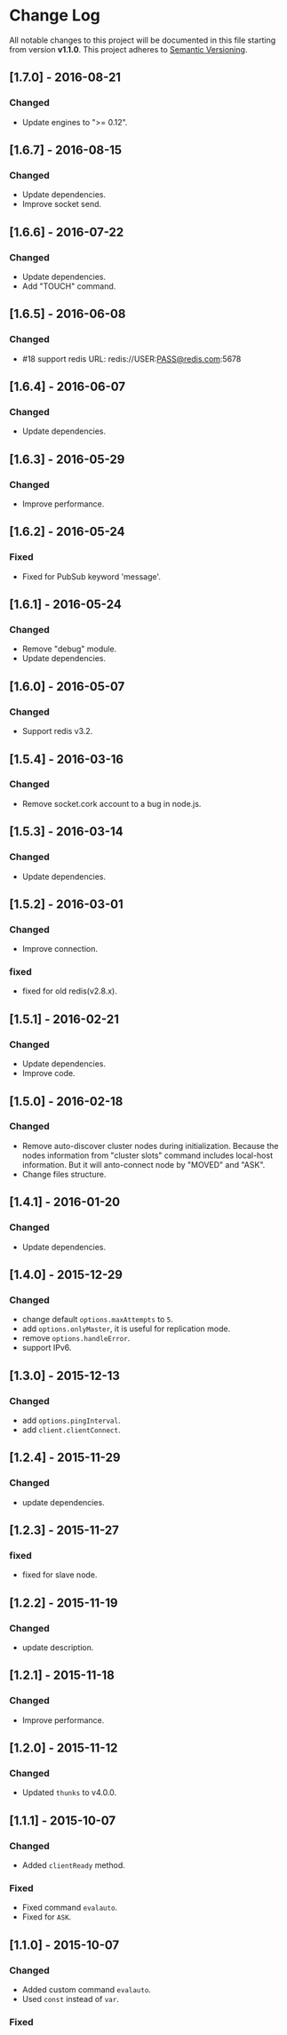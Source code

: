 # Change Log

All notable changes to this project will be documented in this file starting from version **v1.1.0**.
This project adheres to [Semantic Versioning](http://semver.org/).

## [1.7.0] - 2016-08-21
### Changed

- Update engines to ">= 0.12".

## [1.6.7] - 2016-08-15
### Changed

- Update dependencies.
- Improve socket send.

## [1.6.6] - 2016-07-22
### Changed

- Update dependencies.
- Add "TOUCH" command.

## [1.6.5] - 2016-06-08
### Changed

- #18 support redis URL: redis://USER:PASS@redis.com:5678

## [1.6.4] - 2016-06-07
### Changed

- Update dependencies.

## [1.6.3] - 2016-05-29
### Changed

- Improve performance.

## [1.6.2] - 2016-05-24
### Fixed

- Fixed for PubSub keyword 'message'.

## [1.6.1] - 2016-05-24
### Changed

- Remove "debug" module.
- Update dependencies.

## [1.6.0] - 2016-05-07
### Changed

- Support redis v3.2.

## [1.5.4] - 2016-03-16
### Changed

- Remove socket.cork account to a bug in node.js.

## [1.5.3] - 2016-03-14
### Changed

- Update dependencies.

## [1.5.2] - 2016-03-01
### Changed

- Improve connection.

### fixed

- fixed for old redis(v2.8.x).

## [1.5.1] - 2016-02-21
### Changed

- Update dependencies.
- Improve code.

## [1.5.0] - 2016-02-18
### Changed

- Remove auto-discover cluster nodes during initialization. Because the nodes information
from "cluster slots" command includes local-host information. But it will anto-connect
node by "MOVED" and "ASK".
- Change files structure.

## [1.4.1] - 2016-01-20
### Changed

- Update dependencies.

## [1.4.0] - 2015-12-29
### Changed

- change default `options.maxAttempts` to `5`.
- add `options.onlyMaster`, it is useful for replication mode.
- remove `options.handleError`.
- support IPv6.

## [1.3.0] - 2015-12-13
### Changed

- add `options.pingInterval`.
- add `client.clientConnect`.

## [1.2.4] - 2015-11-29
### Changed

- update dependencies.

## [1.2.3] - 2015-11-27
### fixed

- fixed for slave node.

## [1.2.2] - 2015-11-19
### Changed

- update description.

## [1.2.1] - 2015-11-18
### Changed

- Improve performance.

## [1.2.0] - 2015-11-12
### Changed

- Updated `thunks` to v4.0.0.

## [1.1.1] - 2015-10-07
### Changed

- Added `clientReady` method.

### Fixed

- Fixed command `evalauto`.
- Fixed for `ASK`.

## [1.1.0] - 2015-10-07
### Changed

- Added custom command `evalauto`.
- Used `const` instead of `var`.

### Fixed
